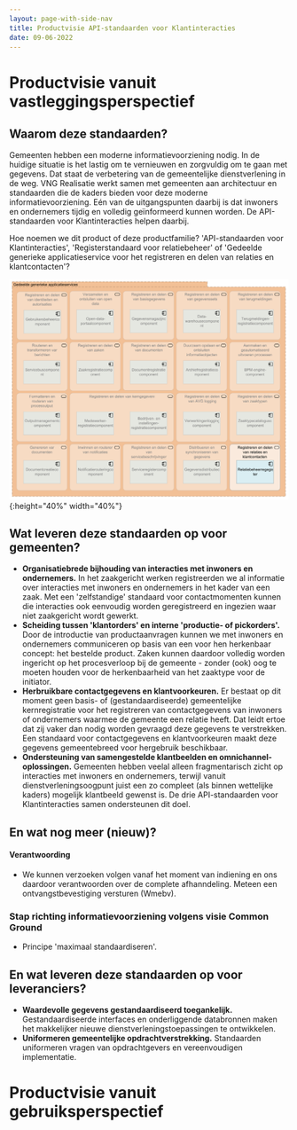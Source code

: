 ```yaml
---
layout: page-with-side-nav
title: Productvisie API-standaarden voor Klantinteracties
date: 09-06-2022
---
```


# Productvisie vanuit vastleggingsperspectief

## Waarom deze standaarden?

Gemeenten hebben een moderne informatievoorziening nodig. In de huidige situatie is het lastig om te vernieuwen en zorgvuldig om te gaan met gegevens. Dat staat de verbetering van de gemeentelijke dienstverlening in de weg. VNG Realisatie werkt samen met gemeenten aan architectuur en standaarden die de kaders bieden voor deze moderne informatievoorziening. Eén van de uitgangspunten daarbij is dat inwoners en ondernemers tijdig en volledig geïnformeerd kunnen worden. De API-standaarden voor Klantinteracties helpen daarbij.

Hoe noemen we dit product of deze productfamilie? 'API-standaarden voor Klantinteracties', 'Registerstandaard voor relatiebeheer' of 'Gedeelde generieke applicatieservice voor het registreren en delen van relaties en klantcontacten'?

![Regiser voor relatiebeheer in GEMMA-context](./assets/gemma_relatiebeheerregister.svg){:height="40%" width="40%"}<br>

## Wat leveren deze standaarden op voor gemeenten?

- __Organisatiebrede bijhouding van interacties met inwoners en ondernemers.__ In het zaakgericht werken registreerden we al informatie over interacties met inwoners en ondernemers in het kader van een zaak. Met een 'zelfstandige' standaard voor contactmomenten kunnen die interacties ook eenvoudig worden geregistreerd en ingezien waar niet zaakgericht wordt gewerkt.
- __Scheiding tussen 'klantorders' en interne 'productie- of pickorders'.__ Door de introductie van productaanvragen kunnen we met inwoners en ondernemers communiceren op basis van een voor hen herkenbaar concept: het bestelde product. Zaken kunnen daardoor volledig worden ingericht op het procesverloop bij de gemeente - zonder (ook) oog te moeten houden voor de herkenbaarheid van het zaaktype voor de initiator.
- __Herbruikbare contactgegevens en klantvoorkeuren.__ Er bestaat op dit moment geen basis- of (gestandaardiseerde) gemeentelijke kernregistratie voor het registreren van contactgegevens van inwoners of ondernemers waarmee de gemeente een relatie heeft. Dat leidt ertoe dat zij vaker dan nodig worden gevraagd deze gegevens te verstrekken. Een standaard voor contactgegevens en klantvoorkeuren maakt deze gegevens gemeentebreed voor hergebruik beschikbaar.
- __Ondersteuning van samengestelde klantbeelden en omnichannel-oplossingen.__ Gemeenten hebben veelal alleen fragmentarisch zicht op interacties met inwoners en ondernemers, terwijl vanuit dienstverleningsoogpunt juist een zo compleet (als binnen wettelijke kaders) mogelijk klantbeeld gewenst is. De drie API-standaarden voor Klantinteracties samen ondersteunen dit doel.

## En wat nog meer (nieuw)?

#### Verantwoording

- We kunnen verzoeken volgen vanaf het moment van indiening en ons daardoor verantwoorden over de complete afhanndeling. Meteen een ontvangstbevestiging versturen (Wmebv).

### Stap richting informatievoorziening volgens visie Common Ground

- Principe 'maximaal standaardiseren'.

## En wat leveren deze standaarden op voor leveranciers?

- __Waardevolle gegevens gestandaardiseerd toegankelijk.__ Gestandaardiseerde interfaces en onderliggende databronnen maken het makkelijker nieuwe dienstverleningstoepassingen te ontwikkelen.
- __Uniformeren gemeentelijke opdrachtverstrekking.__ Standaarden uniformeren vragen van opdrachtgevers en vereenvoudigen implementatie.

# Productvisie vanuit gebruiksperspectief